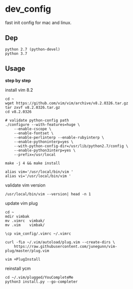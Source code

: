 # dev_config

fast init config for mac and linux.

## Dep

```
python 2.7 (python-devel)
python 3.7
```

## Usage

**step by step**

install vim 8.2

```
cd ~
wget https://github.com/vim/vim/archive/v8.2.0326.tar.gz
tar zxvf v8.2.0326.tar.gz
cd v8.2.0326

# validate python-config path
./configure --with-features=huge \
    --enable-cscope \
    --enable-fontset \
    --enable-perlinterp --enable-rubyinterp \
    --enable-pythoninterp=yes \
    --with-python-config-dir=/usr/lib/python2.7/config \
    --enable-python3interp=yes \
    --prefix=/usr/local

make -j 4 && make install

alias vim='/usr/local/bin/vim '
alias vi='/usr/local/bin/vim '
```

validate vim version

```
/usr/local/bin/vim --version| head -n 1
```

update vim plug

```
cd ~
mdir vimbak
mv .vimrc  vimbak/
mv .vim    vimbak/

\cp vim_config/.vimrc ~/.vimrc

curl -fLo ~/.vim/autoload/plug.vim --create-dirs \
    https://raw.githubusercontent.com/junegunn/vim-plug/master/plug.vim

vim +PlugInstall
```

reinstall ycm

```
cd ~/.vim/plugged/YouCompleteMe
python3 install.py --go-completer
```
